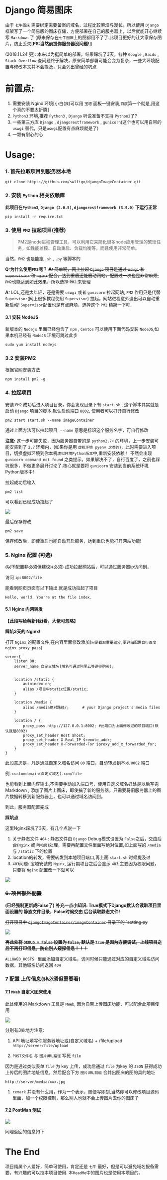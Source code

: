# Django 简易图床
由于 `七牛图床` 需要绑定需要备案的域名，过程比较麻烦与漫长。所以使用 `Django` 框架写了一个简易版的图床存储，方便部署在自己的服务器上，以后就能开心继续写 `Markdown` 了 (原来保存在`七牛图床`上的图都用不了了.此项目更好的让大家保存图片，防止丢失[**PS:当然前提你服务器没问题!**])

(2018.11.24 更): 本来以为挺简单的部署，结果踩坑了3天，各种 `Google` , `Baidu` , `Stack Overflow` 查问题终于解决，原来简单部署可能会变为复杂，一些大环境配置与修改本文并不会提及，只会列出曾经的坑点

# 前置点:
1. 需要安装 Nginx 环境[小白(`我`)可以用 `宝塔` 面板一键安装,`百度`第一个就是,用这个真的不要太折腾]
2. `Python3` 环境,推荐 `Python3` , `Django` 听说准备不支持 `Python2`了?
3. 一些第三方库 `Django` , `djangorestframework` , `gunicorn`(这个也可以用自带的 `uswgi` 替代，只是`uswgi`配置有点麻烦就是了)
4. 一颗有耐心的心


# Usage:

### 1. 首先拉取项目到服务器本地
```
git clone https://github.com/swlfigo/djangoImageContainer.git
```

### 2. 安装 `Python` 相关依赖库

**此项目在`Python3`, `Django (2.0.5)`,                                                                                                `djangorestframework (3.9.0)` 下运行正常**

```
pip install -r require.txt
```

### 3. 使用 `PM2` 拉起项目(推荐)

> PM2是node进程管理工具，可以利用它来简化很多node应用管理的繁琐任务，如性能监控、自动重启、负载均衡等，而且使用非常简单。

当然，`PM2` 也是能跑 `.sh` , `.py` 等脚本的

**Q:为什么使用`PM2`呢？**
~~**A:** 简单啊，网上拉起 `Django` 项目是通过 `uswgi` 和 `supervisior` 和 `nginx` 配合，达到重启还能启动网站，配置过一次也是非常麻烦, `PM2`也能达到如此效果，所以选择 `PM2` 来管理~~

**A:** LOL,还是太年轻，还是需要 `uswgi` 或者 `gunicorn` 拉起网站, `PM2` 作用只是代替 `Supervisor`(网上很多教程使用 `Supervisor`) 拉起，网站进程意外退出可以自动重新启动! `Supervisor`配置也是有点麻烦，选择这个 `PM2` 精简一下吧.


#### 3.1 安装 NodeJS
新版本的 `Nodejs` 里面已经包含了 `npm` , `Centos` 可以使用下面代码安装 `NodeJS`,如果本机已经有 `NodeJS` 环境可跳过此步
```
sudo yum install nodejs
```



### 3.2 安装PM2
根据官网安装方法
```
npm install pm2 -g 
```

### 4. 拉起项目

安装 `PM2` 成功后进入项目目录，你会发现目录下有 `start.sh` , 这个脚本其实就是启动 `Django` 项目的脚本,默认启动端口 `8002`, 使用者可以打开自行修改

```
pm2 start start.sh --name imageContainer
```

通过上面方法可以拉起项目, `--name` 意思是标识这个服务名字，可自行修改


**注意:** 这一步可能失败，因为服务器自带的是 `python2.7+` 的环境，上一步安装可能安装到了 `2.7` 环境内，(如果你是用 `虚拟环境 pyenv 之类的`)，此时需要进入项目，切换虚拟环境到你本机`虚拟环境Python版本`中,重新安装依赖！
不然会出现 `gunicorn command not found` 之类提示，如果解决不了，自行百度了，之前也踩坑很多，不做更多展开讨论了.核心就是要将 `gunicorn` 安装到当前系统环境Python版本中!


拉起成功后输入
```
pm2 list
```
可以看到已经成功拉起了

![](http://img.isylar.com/media/15429543834332.jpg)

最后保存修改
```
pm2 save
```
保存修改后，即使重启也能自动开启服务，达到重启也能打开网站功能!

### 5. Nginx 配置 ~~(可选)~~
~~(以下配置非必须但建议)~~(必须)
成功拉起网站后，可以通过服务器ip访问到，

访问 `ip:8002/file`

能看到网页页面有以下输出,就是成功拉起了项目

`Hello, world. You're at the file index.`

#### 5.1 Nginx 内网转发

**【此段写给萌新(我)看，大佬可忽略】**

**踩坑3天的 Nginx!**

打开 `Nginx` 的配置文件,在内容里面修改添加(`只是截取重要部分,更详细配置自行百度 nginx proxy_pass`)

```
server{
    listen 80;
    server_name 自定义域名(域名可通过阿里云等途径购买);
    

    location /static {
        autoindex on;                                                    
        alias /项目中static位置/static; 
    }

    location /media {
        alias /media绝对路径/;      # your Django project's media files
    }

    location / {            
        proxy_pass http://127.0.0.1:8002; #此端口为上面修改过的项目端口(默认就是8002)
        proxy_set_header Host $host;
        proxy_set_header X-Real_IP $remote_addr;
        proxy_set_header X-Forwarded-For $proxy_add_x_forwarded_for;
    }
}
```

此段意思是，凡是通过自定义域名访问 `80` 端口，自动转发到本地 `8002` 端口

例: `customdomain(自定义域名).com/file`

也能看到上面内容输出,不需要手动加入端口号，使用自定义域名好处是以后写完 Markdown , 添加了图片上图床，即使搞了新的服务器，只需要将旧服务器上的图片数据转移到新服务器上，也可以通过域名访问到。

到此，服务器配置完成

**踩坑点**

这里Nginx踩坑了3天，有几个点说一下

1. 关于静态文件 `404` : 静态文件由 `Django` Debug模式设置为 `False`之后，交由后台(`Nginx` 或 `阿帕奇`)处理，需要再配置文件里面写绝对位置,如上面写的 `/media` 与 `/static` 下的位置
2. location的转发，需要转发到本地项目端口,再上面 `start.sh` 时候提及过
3. `403`问题: 宝塔安装的 `Nginx`, 运行期项目之后会显示 `403`,主要因为权限问题，只要将 `Nginx` 配置改一下就可以

![](http://img.isylar.com/media/15430623553115.jpg)





### ~~6. 项目额外配置~~
**(已经强制更新成False了)**
**补充一点小知识: True模式下Django默认会读取项目里面设置的 静态文件目录，False时候交由 后台读取静态文件!**

~~打开项目中 `djangoImageContainer/imageContainer` 目录下的 `setting.py~~
 
 
![](http://img.isylar.com/media/15429573822131.jpg)

~~**再此处将 `DEBUG = False` 设置为 `False`, 默认是 `True` 是因为方便调试，上线项目之后不再打印信息，防止别人窥探信息！！！**~~


`ALLOWED_HOSTS ` 里面添加自定义域名，访问时候只能通过对应的自定义域名访问数据，其他域名访问返回 `404`


### 7 配置 上传信息(非必须但需要看)

#### 7.1 `MWeb` 自定义图床使用
此处使用的 Markdown 工具是  `MWeb`, 因为自带上传图床功能，可以配合此项目使用

![](http://img.isylar.com/media/15429576397165.jpg)

分别有3处地方注意:
1. API 地址填写你服务器地址或(自定义域名) + /file/upload
`http://server/file/upload`

1. `POST文件名` 与 `图片URL路径` 写死 `file`

因为是通过类似表单 `file` 为 key 上传，成功后通过 `file` 为key 的 `JSON` 获得成功上传后的图片地址信息，然后配合下方 `图片URL前缀` 合并出图床的图的具的地址

`http://server/media/xxx.jpg`

1. `remark` 并没有什么用，作为一个表示，随便写即刻,当然你可以修改项目源码里面，加一个权限控制，那么别人也就不会上传图片去你的图床了

#### 7.2 PostMan 测试

![](http://img.isylar.com/media/15429579415368.jpg)


同理返回的信息如下


# The End

项目纯属个人爱好，简单可使用，肯定还是 `七牛` 最好，但是可以避免域名报备需要，有兴趣的可以拉本项目使用.
本`ReadMe`中的图片也是使用本项目的。